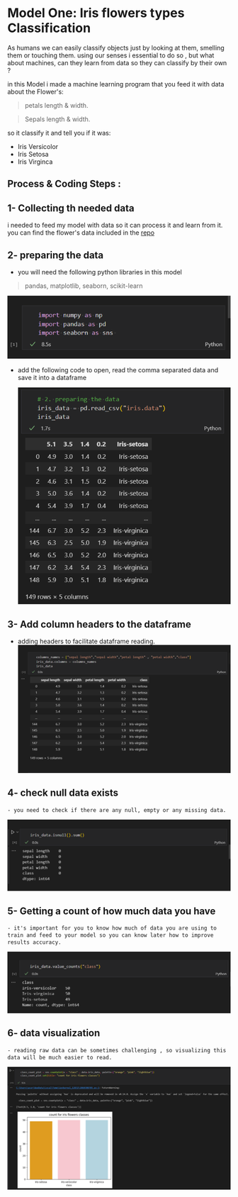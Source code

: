 # Model One: Iris flowers types Classification

As humans we can easily classify objects just by looking at them, smelling them or touching them. using our senses i essential to do so , but what about machines, can they learn from data so they can classify by their own ?

in this Model i made a machine learning program that you feed it with data about the Flower's:
> petals length & width.

> Sepals length & width.

so it classify it and tell you if it was:
- Iris Versicolor
- Iris Setosa
- Iris Virginca

## Process & Coding Steps :

## 1- Collecting th needed data 
i needed to feed my model with data so it can process it and learn from it.
you can find the flower's data included in the [repo](https://github.com/AnanSoli/)

## 2- preparing the data
 - you will need the following python libraries in this model

> pandas, matplotlib, seaborn, scikit-learn

![alt text](screenshots/import.PNG)

 - add the following code to open, read the comma separated data and save it into a dataframe

    ![alt text](screenshots/iris-2.PNG)

## 3- Add column headers to the dataframe
 - adding headers to facilitate dataframe reading.
    ![alt text](screenshots/iris-3.PNG)

## 4- check null data exists
    - you need to check if there are any null, empty or any missing data.

![alt text](screenshots/iris-4-empty-values.PNG)

## 5- Getting a count of how much data you have
    - it's important for you to know how much of data you are using to train and feed to your model so you can know later how to improve results accuracy.

![alt text](screenshots/iris-5-class-numbers.PNG)

## 6- data visualization
    - reading raw data can be sometimes challenging , so visualizing this data will be much easier to read.

![alt text](screenshots/iris-6-count-graph.PNG)

